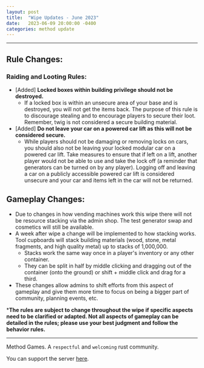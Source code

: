 ```yaml
---
layout: post
title:  "Wipe Updates - June 2023"
date:   2023-06-09 20:00:00 -0400
categories: method update
---
```


<hr color="#22ffcd">

## **Rule Changes:**

### Raiding and Looting Rules:
- [Added] **Locked boxes within building privilege should not be destroyed.**
    - If a locked box is within an unsecure area of your base and is destroyed, you will not get the items back. The purpose of this rule is to discourage stealing and to encourage players to secure their loot. Remember, twig is not considered a secure building material.
- [Added] **Do not leave your car on a powered car lift as this will not be considered secure.**
    - While players should not be damaging or removing locks on cars, you should also not be leaving your locked modular car on a powered car lift. Take measures to ensure that if left on a lift, another player would not be able to use and take the lock off (a reminder that generators can be turned on by any player). Logging off and leaving a car on a publicly accessible powered car lift is considered unsecure and your car and items left in the car will not be returned.

## **Gameplay Changes:**

- Due to changes in how vending machines work this wipe there will not be resource stacking via the admin shop. The test generator swap and cosmetics will still be available.
- A week after wipe a change will be implemented to how stacking works. Tool cupboards will  stack building materials (wood, stone, metal fragments, and high quality metal) up to stacks of 1,000,000.
    - Stacks work the same way once in a player's inventory or any other container.
    - They can be split in half by middle clicking and dragging out of the container (onto the ground) or shift + middle click and drag for a third.
- These changes allow admins to shift efforts from this aspect of gameplay and give them more time to focus on being a bigger part of community, planning events, etc.

***The rules are subject to change throughout the wipe if specific aspects need to be clarified or adapted. Not all aspects of gameplay can be detailed in the rules; please use your best judgment and follow the behavior rules.**

<hr color="#22ffcd">

Method Games. A `respectful` and `welcoming` rust community.

You can support the server [here](https://paypal.me/bluejayonmeth).
